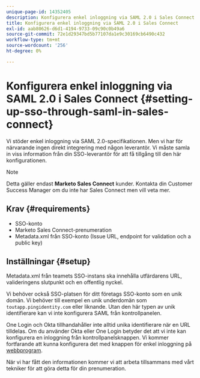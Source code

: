 ```yaml
---
unique-page-id: 14352405
description: Konfigurera enkel inloggning via SAML 2.0 i Sales Connect - Marketo Docs - produktdokumentation
title: Konfigurera enkel inloggning via SAML 2.0 i Sales Connect
exl-id: aab80626-d6d1-4194-9733-09c90c0b49a6
source-git-commit: 72e1d29347bd5b77107da1e9c30169cb6490c432
workflow-type: tm+mt
source-wordcount: '256'
ht-degree: 0%

---
```


# Konfigurera enkel inloggning via SAML 2.0 i Sales Connect {#setting-up-sso-through-saml-in-sales-connect}

Vi stöder enkel inloggning via SAML 2.0-specifikationen. Men vi har för närvarande ingen direkt integrering med någon leverantör. Vi måste samla in viss information från din SSO-leverantör för att få tillgång till den här konfigurationen.

>[!NOTE]
>
>Detta gäller endast **Marketo Sales Connect** kunder. Kontakta din Customer Success Manager om du inte har Sales Connect men vill veta mer.

## Krav {#requirements}

* SSO-konto
* Marketo Sales Connect-prenumeration
* Metadata.xml från SSO-konto (Issue URL, endpoint for validation och a public key)

## Inställningar {#setup}

Metadata.xml från teamets SSO-instans ska innehålla utfärdarens URL, valideringens slutpunkt och en offentlig nyckel.

Vi behöver också SSO-platsen för ditt företags SSO-konto som en unik domän. Vi behöver till exempel en unik underdomän som `toutapp.pingidentity.com` eller liknande. Utan den här typen av unik identifierare kan vi inte konfigurera SAML från kontrollpanelen.

One Login och Okta tillhandahåller inte alltid unika identifierare när en URL tilldelas. Om du använder Okta eller One Login betyder det att vi inte kan konfigurera en inloggning från kontrollpanelsknappen. Vi kommer fortfarande att kunna konfigurera det med knappen för enkel inloggning på [webbprogram](https://toutapp.com/login).

När vi har fått den informationen kommer vi att arbeta tillsammans med vårt tekniker för att göra detta för din prenumeration.
